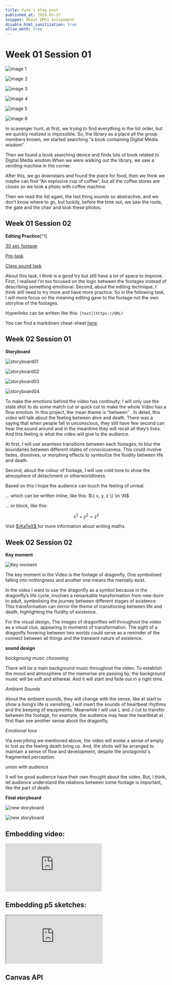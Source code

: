 ```yaml
---
title: Yuna's blog post
published_at: 2024-03-27
snippet: About DMS1 assignment
disable_html_sanitization: true
allow_math: true
---
```


# Week 01 Session 01
![image 1](/s01w01/01.png)

![image 2](/s01w01/03.png)

![image 3](/s01w01/05.png)

![image 4](/s01w01/06.png)

![image 5](/s01w01/07.png)

![image 6](/s01w01/08.png)

In scavenger hunt, at first, we trying to find everything in the list order, but we quickly realized is impossible. So, the library as a place all the group members known, we started searching “a book containing Digital Media wisdom”. 

Then we found a book searching device and finds lots of book related to Digital Media wisdom.When we were walking out the library, we saw a vending machine in the corner. 

After this, we go downstairs and found the place for food, then we think we maybe can find “An explosive cup of coffee”, but all the coffee stores are closes so we took a photo with coffee machine. 

Then we read the list again, the last thing sounds so abstractive, and we don’t know where to go, but luckily, before the time out, we saw the roots, the gate and the chair and took these photos.



## Week 01 Session 02

**Editing Practice**[^1]

[30 sec footage](https://vimeo.com/927841223?share=copy)

[Pre-task](https://vimeo.com/921993721?share=copy)

[Class sound task](https://vimeo.com/927872572?share=copy)

About this task, I think is a good try but still have a lot of space to improve. 
First, I realised I’m too focused on the logic between the footages instead of describing something emotional. Second, about the editing technique, I think still need to try more and have more practice.
So in the following task, I will more focus on the meaning editing gave to the footage not the own storyline of the footages. 


Hyperlinks can be written like this: `[text](https://URL)`

You can find a markdown cheat-sheet [here](https://www.markdownguide.org/cheat-sheet/).

## Week 02 Session 01
**Storyboard**

![storyboard01](/s01w02/storyboard01.jpg)

![storyboard02](/s01w02/storyboard02.jpg)

![storyboard03](/s01w02/storyboard03.jpg)

![storyboard04](/s01w02/storyboard04.jpg)

To make the emotions behind the video has continuity, I will only use the state shot to do some match cut or quick cut to make the whole Video has a flow emotion.
In this project, the mean theme is “between” . In detail, this video will talk about the feeling between alive and death. There was a saying that when people fall in unconscious, they still have few second can hear the sound around and in the meantime they will recall all they’s lives. And this feeling is what the video will give to the audience.

At first, I will use seamless transitions between each footages, to blur the boundaries between different states of consciousness. This could involve fades, dissolves, or morphing effects to symbolize the fluidity between life and death.

Second, about the colour of footage, I will use cold tone to show the atmosphere of  detachment or otherworldliness.

Based on this I hope the audience can touch the feeling of unreal.

... which can be written inline, like this: $\{ x, y, z \} \in \N$

... or block, like this:

$$ x^2 + y^2 = z^2 $$

Visit [ $\KaTeX$ ](https://katex.org/docs/supported#fractions-and-binomials) for more information about writing maths.

## Week 02 Session 02

**Key moment**

![Key moment](/s02w02/key%20moment.jpg)

The key moment in the Video is the footage of  dragonfly. One symbolised falling into nothingness and another one means the mentally exist.

In the video I want to use the dragonfly as a symbol because in the dragonfly’s life cycle, involves a remarkable transformation from new-born to adult, symbolising the journey between different stages of existence. This transformation can mirror the theme of transitioning between life and death, highlighting the fluidity of existence.

For the visual design, The images of dragonflies will throughout the video as a visual clue, appearing in moments of  transformation. The sight of a dragonfly hovering between two worlds could serve as a  reminder of the connect between all things and the transient nature of existence.

**sound design**

*backgroung music chooseing*

There will be a main background music throughout the video.
To establish the mood and atmosphere of the memorise are passing by, the background music will be soft and ethereal. And it will start and fade out in a right time.

*Ambient Sounds*
 
About the ambient sounds, they will change with the sense, like at start to show a living’s life is vanishing, I will insert the sounds of heartbeat rhythms and the beeping of equipments. Meanwhile I will use L and J cut to transfer between the footage, for example, the audience may hear the heartbeat at first than see another sense about the dragonfly.

*Emotional tone*

Via everything we mentioned above, the video will  evoke a sense of empty to lost as the feeling death bring us. And, the shots will be arranged to maintain a sense of flow and development, despite the protagonist's fragmented perception.

*union with audience*

It will be good audience have their own thought about the video. But, I think, let audience understand the relations between some footage is important, like the part of death.

**Final storyboard**

![new storyboard](/s02w02/new01.jpg)

![new storyboard](/s02w02/new02.jpg)




## Embedding video:

<iframe id="coding_train_video" src="https://www.youtube.com/embed/rI_y2GAlQFM?si=RDgjkpunxk1mQzMI" title="YouTube video player" frameborder="0" allow="accelerometer; autoplay; clipboard-write; encrypted-media; gyroscope; picture-in-picture; web-share" referrerpolicy="strict-origin-when-cross-origin" allowfullscreen></iframe>

<script type="module">

    console.log (`hello world! 🚀`)

    const iframe  = document.getElementById (`coding_train_video`)
    iframe.width  = iframe.parentNode.scrollWidth
    iframe.height = iframe.width * 9 / 16

</script>

## Embedding p5 sketches:

<iframe id="falling_falling" src="https://editor.p5js.org/capogreco/full/Fkg05m7aA"></iframe>

<script type="module">

    const iframe  = document.getElementById (`falling_falling`)
    iframe.width  = iframe.parentNode.scrollWidth
    iframe.height = iframe.width * 9 / 16 + 42

</script>

## Canvas API

<canvas id="canvas_example"></canvas>

<script type="module">
    const cnv = document.getElementById (`canvas_example`)
    cnv.width = cnv.parentNode.scrollWidth
    cnv.height = cnv.width * 9 / 16

    const ctx = cnv.getContext (`2d`)
    const pos = {
        x: -100,
        y: cnv.height / 2 - 50
    }
    
    function draw_frame () {
        ctx.fillStyle = `turquoise`
        ctx.fillRect (0, 0, cnv.width, cnv.height)

        ctx.fillStyle = `hotpink`
        ctx.fillRect (pos.x, pos.y, 100, 100)

        pos.x += 2

        if (pos.x > cnv.width) {
            pos.x = -100
        }

        requestAnimationFrame (draw_frame)
    }

    draw_frame ()
</script>


